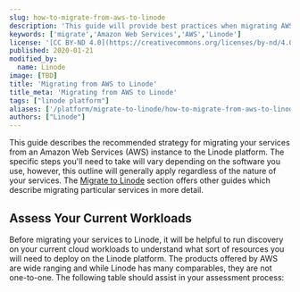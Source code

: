 ```yaml
---
slug: how-to-migrate-from-aws-to-linode
description: 'This guide will provide best practices when migrating AWS instances to Linode.'
keywords: ['migrate','Amazon Web Services','AWS','Linode']
license: '[CC BY-ND 4.0](https://creativecommons.org/licenses/by-nd/4.0)'
published: 2020-01-21
modified_by:
  name: Linode
image: [TBD]
title: 'Migrating from AWS to Linode'
title_meta: 'Migrating from AWS to Linode'
tags: ["linode platform"]
aliases: ['/platform/migrate-to-linode/how-to-migrate-from-aws-to-linode/']
authors: ["Linode"]
---
```


This guide describes the recommended strategy for migrating your services from an Amazon Web Services (AWS) instance to the Linode platform. The specific steps you'll need to take will vary depending on the software you use, however, this outline will generally apply regardless of the nature of your services. The [Migrate to Linode](https://www.linode.com/docs/guides/platform/migrate-to-linode/) section offers other guides which describe migrating particular services in more detail.

## Assess Your Current Workloads

Before migrating your services to Linode, it will be helpful to run discovery on your current cloud workloads to understand what sort of resources you will need to deploy on the Linode platform. The products offered by AWS are wide ranging and while Linode has many comparables, they are not one-to-one. The following table should assist in your assessment process:

